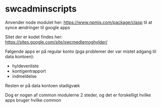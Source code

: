 # swcadminscripts

Anvender node modulet her:
https://www.npmjs.com/package/clasp
til at synce ændringer til google apps

Sitet der er kodet findes her:
https://sites.google.com/site/swcmedlemoghylder/

Følgende apps er på regular konto (pga problemer der var mistet adgang til data kontoen):

- hyldevenliste
- kontigentrapport
- indmeldelse

Resten er på data kontoen stadigvæk

Dog er nogen af common modulerne 2 steder, og det er forskelligt hvilke apps bruger hvilke common
